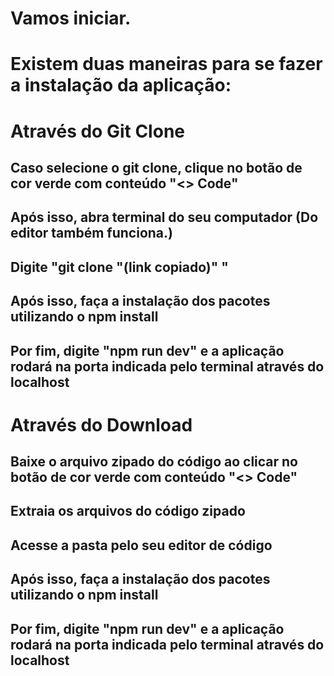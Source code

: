 # Vamos iniciar.

# Existem duas maneiras para se fazer a instalação da aplicação:

# Através do Git Clone
## Caso selecione o git clone, clique no botão de cor verde com conteúdo "<> Code"
## Após isso, abra terminal do seu computador (Do editor também funciona.)
## Digite "git clone "(link copiado)" "
## Após isso, faça a instalação dos pacotes utilizando o npm install
## Por fim, digite "npm run dev" e a aplicação rodará na porta indicada pelo terminal através do localhost

# Através do Download
## Baixe o arquivo zipado do código ao clicar no botão de cor verde com conteúdo "<> Code"
## Extraia os arquivos do código zipado
## Acesse a pasta pelo seu editor de código
## Após isso, faça a instalação dos pacotes utilizando o npm install
## Por fim, digite "npm run dev" e a aplicação rodará na porta indicada pelo terminal através do localhost


